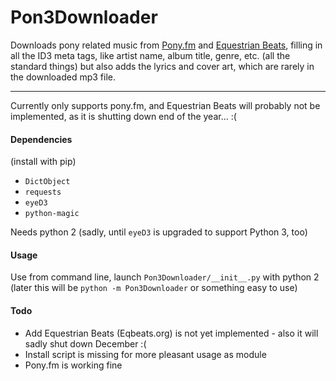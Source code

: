 # Pon3Downloader
Downloads pony related music from [Pony.fm](https://pony.fm/) and [Equestrian Beats](https://eqbeats.org),
filling in all the ID3 meta tags,
like artist name, album title, genre, etc. (all the standard things)
but also adds the lyrics and cover art, which are rarely in the downloaded mp3 file.

----

Currently only supports pony.fm, and Equestrian Beats will probably not be implemented, as it is shutting down end of the year...  :(


#### Dependencies 
(install with pip)
- ```DictObject```
- ```requests```
- ```eyeD3```
- ```python-magic```

Needs python 2 (sadly, until ```eyeD3``` is upgraded to support Python 3, too)

#### Usage
Use from command line, launch ```Pon3Downloader/__init__.py``` with python 2
(later this will be ```python -m Pon3Downloader``` or something easy to use)


#### Todo
- Add Equestrian Beats (Eqbeats.org) is not yet implemented - also it will sadly shut down December :(
- Install script is missing for more pleasant usage as module
- Pony.fm is working fine
